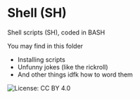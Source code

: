 # Shell (SH)

Shell scripts (SH), coded in BASH

You may find in this folder

- Installing scripts
- Unfunny jokes (like the rickroll)
- And other things idfk how to word them
  
![License: CC BY 4.0](https://img.shields.io/badge/License-CC%20BY%204.0-lightgrey)
